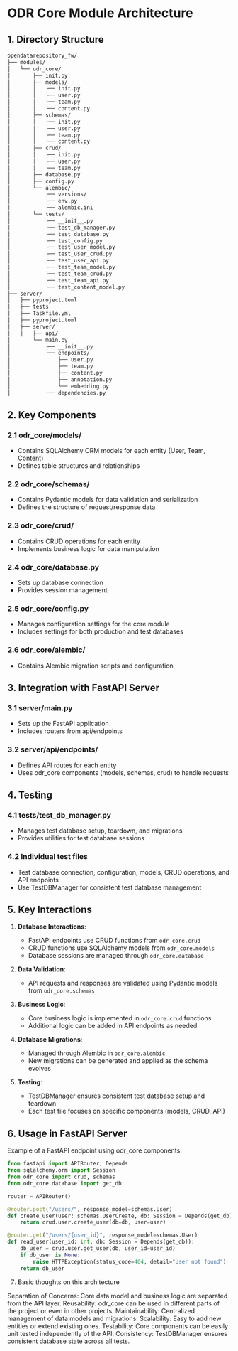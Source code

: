 # ODR Core Module Architecture

## 1. Directory Structure

```bash
opendatarepository_fw/
├── modules/
│   └── odr_core/
│       ├── init.py
│       ├── models/
│       │   ├── init.py
│       │   ├── user.py
│       │   ├── team.py
│       │   └── content.py
│       ├── schemas/
│       │   ├── init.py
│       │   ├── user.py
│       │   ├── team.py
│       │   └── content.py
│       ├── crud/
│       │   ├── init.py
│       │   ├── user.py
│       │   └── team.py
│       ├── database.py
│       ├── config.py
│       └── alembic/
│           ├── versions/
│           ├── env.py
│           └── alembic.ini
│       └── tests/
│           ├── __init__.py
│           ├── test_db_manager.py
│           ├── test_database.py
│           ├── test_config.py
│           ├── test_user_model.py
│           ├── test_user_crud.py
│           ├── test_user_api.py
│           ├── test_team_model.py
│           ├── test_team_crud.py
│           ├── test_team_api.py
│           └── test_content_model.py
├── server/
│   ├── pyproject.toml
│   ├── tests
│   ├── Taskfile.yml
│   ├── pyproject.toml
│   ├── server/
│   │   ├── api/
│       └── main.py
│           ├── __init__.py
│           └── endpoints/
│               ├── user.py
│               ├── team.py
│               ├── content.py
│               ├── annotation.py
│               └── embedding.py
│           └── dependencies.py

```

## 2. Key Components

### 2.1 odr_core/models/

- Contains SQLAlchemy ORM models for each entity (User, Team, Content)
- Defines table structures and relationships

### 2.2 odr_core/schemas/

- Contains Pydantic models for data validation and serialization
- Defines the structure of request/response data

### 2.3 odr_core/crud/

- Contains CRUD operations for each entity
- Implements business logic for data manipulation

### 2.4 odr_core/database.py

- Sets up database connection
- Provides session management

### 2.5 odr_core/config.py

- Manages configuration settings for the core module
- Includes settings for both production and test databases

### 2.6 odr_core/alembic/

- Contains Alembic migration scripts and configuration

## 3. Integration with FastAPI Server

### 3.1 server/main.py

- Sets up the FastAPI application
- Includes routers from api/endpoints

### 3.2 server/api/endpoints/

- Defines API routes for each entity
- Uses odr_core components (models, schemas, crud) to handle requests

## 4. Testing

### 4.1 tests/test_db_manager.py

- Manages test database setup, teardown, and migrations
- Provides utilities for test database sessions

### 4.2 Individual test files

- Test database connection, configuration, models, CRUD operations, and API endpoints
- Use TestDBManager for consistent test database management

## 5. Key Interactions

1. **Database Interactions**:
   - FastAPI endpoints use CRUD functions from `odr_core.crud`
   - CRUD functions use SQLAlchemy models from `odr_core.models`
   - Database sessions are managed through `odr_core.database`

2. **Data Validation**:
   - API requests and responses are validated using Pydantic models from `odr_core.schemas`

3. **Business Logic**:
   - Core business logic is implemented in `odr_core.crud` functions
   - Additional logic can be added in API endpoints as needed

4. **Database Migrations**:
   - Managed through Alembic in `odr_core.alembic`
   - New migrations can be generated and applied as the schema evolves

5. **Testing**:
   - TestDBManager ensures consistent test database setup and teardown
   - Each test file focuses on specific components (models, CRUD, API)

## 6. Usage in FastAPI Server

Example of a FastAPI endpoint using odr_core components:

```python
from fastapi import APIRouter, Depends
from sqlalchemy.orm import Session
from odr_core import crud, schemas
from odr_core.database import get_db

router = APIRouter()

@router.post("/users/", response_model=schemas.User)
def create_user(user: schemas.UserCreate, db: Session = Depends(get_db)):
    return crud.user.create_user(db=db, user=user)

@router.get("/users/{user_id}", response_model=schemas.User)
def read_user(user_id: int, db: Session = Depends(get_db)):
    db_user = crud.user.get_user(db, user_id=user_id)
    if db_user is None:
        raise HTTPException(status_code=404, detail="User not found")
    return db_user
```

7. Basic thoughts on this architecture

Separation of Concerns: Core data model and business logic are separated from the API layer.
Reusability: odr_core can be used in different parts of the project or even in other projects.
Maintainability: Centralized management of data models and migrations.
Scalability: Easy to add new entities or extend existing ones.
Testability: Core components can be easily unit tested independently of the API.
Consistency: TestDBManager ensures consistent database state across all tests.

